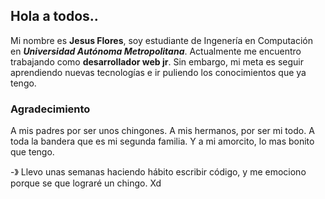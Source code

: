 ## Hola a todos.. 

Mi nombre es **Jesus Flores**, soy estudiante de Ingenería en Computación en  ***Universidad Autónoma Metropolitana***. Actualmente me encuentro trabajando como **desarrollador web jr**.
Sin embargo, mi meta es seguir aprendiendo nuevas tecnologías e ir puliendo los conocimientos que ya tengo.

### Agradecimiento

A mis padres por ser unos chingones. A mis hermanos, por ser mi todo. A toda la bandera que es mi segunda familia. Y a mi amorcito, lo mas bonito que tengo.

-》 Llevo unas semanas haciendo hábito escribir código,  y me emociono porque se que lograré un chingo. Xd
